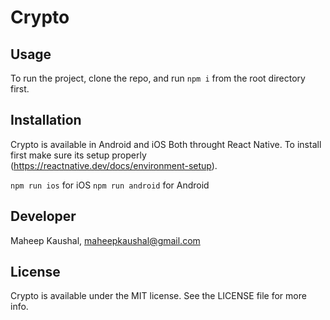 # Crypto


## Usage

To run the project, clone the repo, and run `npm i` from the root directory first.

## Installation

Crypto is available in Android and iOS Both throught React Native. To install first make sure its setup properly (https://reactnative.dev/docs/environment-setup).

`npm run ios` for iOS
`npm run android` for Android

## Developer

Maheep Kaushal, maheepkaushal@gmail.com

## License

Crypto is available under the MIT license. See the LICENSE file for more info.
